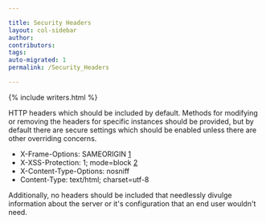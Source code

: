```yaml
---

title: Security Headers
layout: col-sidebar
author:
contributors:
tags:
auto-migrated: 1
permalink: /Security_Headers

---
```


{% include writers.html %}

HTTP headers which should be included by default. Methods for modifying
or removing the headers for specific instances should be provided, but
by default there are secure settings which should be enabled unless
there are other overriding concerns.

  - X-Frame-Options: SAMEORIGIN
    [1](https://developer.mozilla.org/en-US/docs/HTTP/X-Frame-Options%7Cref)
  - X-XSS-Protection: 1; mode=block
    [2](http://blogs.msdn.com/b/ieinternals/archive/2011/01/31/controlling-the-internet-explorer-xss-filter-with-the-x-xss-protection-http-header.aspx%7Cref)
  - X-Content-Type-Options: nosniff
  - Content-Type: text/html; charset=utf-8

Additionally, no headers should be included that needlessly divulge
information about the server or it's configuration that an end user
wouldn't need.
